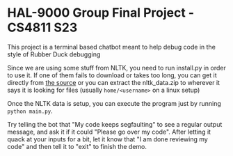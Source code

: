 # HAL-9000 Group Final Project - CS4811 S23

This project is a terminal based chatbot meant to help debug code in the style of Rubber Duck debugging

Since we are using some stuff from NLTK, you need to run install.py in order to use it.
If one of them fails to download or takes too long, you can get it directly from [the source](https://www.nltk.org/nltk_data/)
or you can extract the nltk_data.zip to wherever it says it is looking for files (usually ```home/<username>``` on a linux setup)

Once the NLTK data is setup, you can execute the program just by running ```python main.py```.

Try telling the bot that "My code keeps segfaulting" to see a regular output message, and ask it if it could "Please go over my code".
After letting it quack at your inputs for a bit, let it know that "I am done reviewing my code" and then tell it to "exit" to finish the demo.
